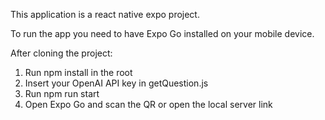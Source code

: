 This application is a react native expo project.

To run the app you need to have Expo Go installed on your mobile device.

After cloning the project:
1. Run npm install in the root
2. Insert your OpenAI API key in getQuestion.js
3. Run npm run start
4. Open Expo Go and scan the QR or open the local server link